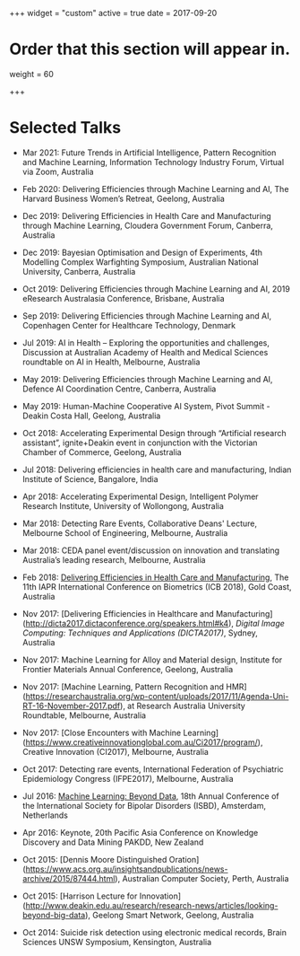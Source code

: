 +++
widget = "custom"
active = true
date = 2017-09-20

# Order that this section will appear in.
weight = 60

+++

# Selected Talks

* Mar 2021: Future Trends in Artificial Intelligence, Pattern Recognition and Machine Learning, Information Technology Industry Forum, Virtual via Zoom, Australia

* Feb 2020: Delivering Efficiencies through Machine Learning and AI, The Harvard Business Women’s Retreat, Geelong, Australia

* Dec 2019: Delivering Efficiencies in Health Care and Manufacturing through Machine Learning, Cloudera Government Forum, Canberra, Australia

* Dec 2019: Bayesian Optimisation and Design of Experiments, 4th Modelling Complex Warfighting Symposium, Australian National University, Canberra, Australia

* Oct 2019: Delivering Efficiencies through Machine Learning and AI, 2019 eResearch Australasia Conference, Brisbane, Australia

* Sep 2019: Delivering Efficiencies through Machine Learning and AI, Copenhagen Center for Healthcare Technology, Denmark

* Jul 2019: AI in Health – Exploring the opportunities and challenges, Discussion at Australian Academy of Health and Medical Sciences roundtable on AI in Health, Melbourne, Australia

* May 2019: Delivering Efficiencies through Machine Learning and AI, Defence AI Coordination Centre, Canberra, Australia

* May 2019: Human-Machine Cooperative AI System, Pivot Summit -Deakin Costa Hall, Geelong, Australia

* Oct 2018: Accelerating Experimental Design through “Artificial research assistant”, ignite+Deakin event in conjunction with the Victorian Chamber of Commerce, Geelong, Australia

* Jul 2018: Delivering efficiencies in health care and manufacturing, Indian Institute of Science, Bangalore, India

* Apr 2018: Accelerating Experimental Design, Intelligent Polymer Research Institute, University of Wollongong, Australia

* Mar 2018: Detecting Rare Events, Collaborative Deans' Lecture, Melbourne School of Engineering, Melbourne, Australia

* Mar 2018: CEDA panel event/discussion on innovation and translating Australia’s leading research, Melbourne, Australia

* Feb 2018: [Delivering Efficiencies in Health Care and Manufacturing](http://icb2018.org/keynote/), The 11th IAPR International Conference on Biometrics (ICB 2018), Gold Coast, Australia

* Nov 2017:  [Delivering Efficiencies in Healthcare and Manufacturing] (http://dicta2017.dictaconference.org/speakers.html#k4), *Digital Image Computing: Techniques and Applications (DICTA2017)*, Sydney, Australia

* Nov 2017: Machine Learning for Alloy and Material design, Institute for Frontier Materials Annual Conference, Geelong, Australia

* Nov 2017: [Machine Learning, Pattern Recognition and HMR] (https://researchaustralia.org/wp-content/uploads/2017/11/Agenda-Uni-RT-16-November-2017.pdf), at Research Australia University Roundtable, Melbourne, Australia

* Nov 2017: [Close Encounters with Machine Learning] (https://www.creativeinnovationglobal.com.au/Ci2017/program/), Creative Innovation (CI2017), Melbourne, Australia

* Oct 2017: Detecting rare events, International Federation of Psychiatric Epidemiology Congress (IFPE2017), Melbourne, Australia

* Jul 2016: [Machine Learning: Beyond Data](http://isbd2016.com/scientific-program/keynote-speakers#.WiS9h7T1UWo), 18th Annual Conference of the International Society for Bipolar Disorders (ISBD), Amsterdam, Netherlands

* Apr 2016: Keynote, 20th Pacific Asia Conference on Knowledge Discovery and Data Mining PAKDD, New Zealand

* Oct 2015: [Dennis Moore Distinguished Oration] (https://www.acs.org.au/insightsandpublications/news-archive/2015/87444.html), Australian Computer Society, Perth, Australia

* Oct 2015: [Harrison Lecture for Innovation] (http://www.deakin.edu.au/research/research-news/articles/looking-beyond-big-data), Geelong Smart Network, Geelong, Australia

* Oct 2014: Suicide risk detection using electronic medical records, Brain Sciences UNSW Symposium, Kensington, Australia
